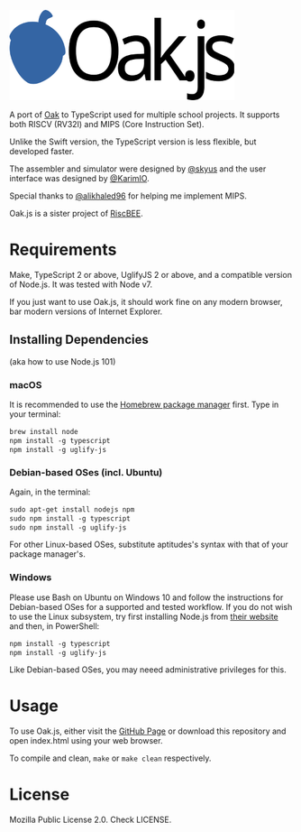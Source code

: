 ![Oak.js](Images/logo.png)

A port of [Oak](https://github.com/Skyus/Oak) to TypeScript used for multiple school projects. It supports both RISCV (RV32I) and MIPS (Core Instruction Set).

Unlike the Swift version, the TypeScript version is less flexible, but developed faster.

The assembler and simulator were designed by [@skyus](https://github.com/skyus) and the user interface was designed by [@KarimIO](https://github.com/KarimIO).

Special thanks to [@alikhaled96](https://github.com/alikhaled96) for helping me implement MIPS.

Oak.js is a sister project of [RiscBEE](https://github.com/skyus/RiscBEE).

# Requirements
Make, TypeScript 2 or above, UglifyJS 2 or above, and a compatible version of Node.js. It was tested with Node v7.

If you just want to use Oak.js, it should work fine on any modern browser, bar modern versions of Internet Explorer.

## Installing Dependencies
(aka how to use Node.js 101)

### macOS
It is recommended to use the [Homebrew package manager](https://brew.sh) first. Type in your terminal:

    brew install node
    npm install -g typescript
    npm install -g uglify-js

### Debian-based OSes (incl. Ubuntu)
Again, in the terminal:

    sudo apt-get install nodejs npm
    sudo npm install -g typescript
    sudo npm install -g uglify-js   

For other Linux-based OSes, substitute aptitudes's syntax with that of your package manager's.
    
### Windows
Please use Bash on Ubuntu on Windows 10 and follow the instructions for Debian-based OSes for a supported and tested workflow. If you do not wish to use the Linux subsystem, try first installing Node.js from [their website](http://nodejs.org/) and then, in PowerShell:

    npm install -g typescript
    npm install -g uglify-js

Like Debian-based OSes, you may neeed administrative privileges for this.

# Usage
To use Oak.js, either visit the [GitHub Page](https://skyus.github.io/Oak.js) or download this repository and open index.html using your web browser.

To compile and clean, `make` or `make clean` respectively.

# License
Mozilla Public License 2.0. Check LICENSE.
